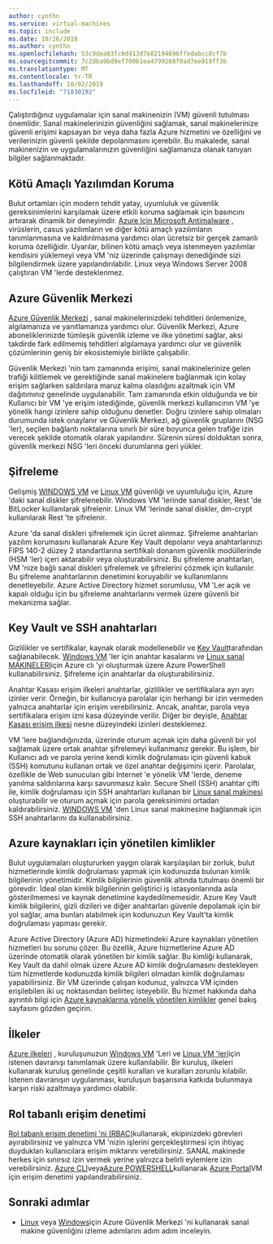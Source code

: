 ```yaml
---
author: cynthn
ms.service: virtual-machines
ms.topic: include
ms.date: 10/26/2018
ms.author: cynthn
ms.openlocfilehash: 53c9dea83fc6d413d7e82194696ffedabcc8cf7b
ms.sourcegitcommit: 7c2dba9bd9ef700b1ea4799260f0ad7ee919ff3b
ms.translationtype: MT
ms.contentlocale: tr-TR
ms.lasthandoff: 10/02/2019
ms.locfileid: "71830192"
---
```

Çalıştırdığınız uygulamalar için sanal makinenizin (VM) güvenli tutulması önemlidir. Sanal makinelerinizin güvenliğini sağlamak, sanal makinelerinize güvenli erişimi kapsayan bir veya daha fazla Azure hizmetini ve özelliğini ve verilerinizin güvenli şekilde depolanmasını içerebilir. Bu makalede, sanal makinenizin ve uygulamalarınızın güvenliğini sağlamanıza olanak tanıyan bilgiler sağlanmaktadır.

## <a name="antimalware"></a>Kötü Amaçlı Yazılımdan Koruma

Bulut ortamları için modern tehdit yatay, uyumluluk ve güvenlik gereksinimlerini karşılamak üzere etkili koruma sağlamak için basıncını artırarak dinamik bir deneyimdir. [Azure Için Microsoft Antimalware](../articles/security/fundamentals/antimalware.md) , virüslerin, casus yazılımların ve diğer kötü amaçlı yazılımların tanımlanmasına ve kaldırılmasına yardımcı olan ücretsiz bir gerçek zamanlı koruma özelliğidir. Uyarılar, bilinen kötü amaçlı veya istenmeyen yazılımlar kendisini yüklemeyi veya VM 'niz üzerinde çalışmayı denediğinde sizi bilgilendirmek üzere yapılandırılabilir. Linux veya Windows Server 2008 çalıştıran VM 'lerde desteklenmez.

## <a name="azure-security-center"></a>Azure Güvenlik Merkezi

[Azure Güvenlik Merkezi](../articles/security-center/security-center-intro.md) , sanal makinelerinizdeki tehditleri önlemenize, algılamanıza ve yanıtlamanıza yardımcı olur. Güvenlik Merkezi, Azure aboneliklerinizde tümleşik güvenlik izleme ve ilke yönetimi sağlar, aksi takdirde fark edilmemiş tehditleri algılamaya yardımcı olur ve güvenlik çözümlerinin geniş bir ekosistemiyle birlikte çalışabilir.

Güvenlik Merkezi 'nin tam zamanında erişimi, sanal makinelerinize gelen trafiği kilitlemek ve gerektiğinde sanal makinelere bağlanmak için kolay erişim sağlarken saldırılara maruz kalma olasılığını azaltmak için VM dağıtımınız genelinde uygulanabilir. Tam zamanında etkin olduğunda ve bir Kullanıcı bir VM 'ye erişim istediğinde, güvenlik merkezi kullanıcının VM 'ye yönelik hangi izinlere sahip olduğunu denetler. Doğru izinlere sahip olmaları durumunda istek onaylanır ve Güvenlik Merkezi, ağ güvenlik gruplarını (NSG 'ler), seçilen bağlantı noktalarına sınırlı bir süre boyunca gelen trafiğe izin verecek şekilde otomatik olarak yapılandırır. Sürenin süresi dolduktan sonra, güvenlik merkezi NSG 'leri önceki durumlarına geri yükler. 

## <a name="encryption"></a>Şifreleme

Gelişmiş [WINDOWS VM](../articles/virtual-machines/windows/encrypt-disks.md) ve [Linux VM](../articles/virtual-machines/linux/disk-encryption-overview.md) güvenliği ve uyumluluğu için, Azure 'daki sanal diskler şifrelenebilir. Windows VM 'lerinde sanal diskler, Rest 'de BitLocker kullanılarak şifrelenir. Linux VM 'lerinde sanal diskler, dm-crypt kullanılarak Rest 'te şifrelenir. 

Azure 'da sanal diskleri şifrelemek için ücret alınmaz. Şifreleme anahtarları yazılım korumasını kullanarak Azure Key Vault depolanır veya anahtarlarınızı FIPS 140-2 düzey 2 standartlarına sertifikalı donanım güvenlik modüllerinde (HSM 'ler) içeri aktarabilir veya oluşturabilirsiniz. Bu şifreleme anahtarları, VM 'nize bağlı sanal diskleri şifrelemek ve şifrelerini çözmek için kullanılır. Bu şifreleme anahtarlarının denetimini koruyabilir ve kullanımlarını denetleyebilir. Azure Active Directory hizmet sorumlusu, VM 'Ler açık ve kapalı olduğu için bu şifreleme anahtarlarını vermek üzere güvenli bir mekanizma sağlar.

## <a name="key-vault-and-ssh-keys"></a>Key Vault ve SSH anahtarları

Gizlilikler ve sertifikalar, kaynak olarak modellenebilir ve [Key Vault](../articles/key-vault/key-vault-whatis.md)tarafından sağlanabilecek. [Windows VM](../articles/virtual-machines/windows/key-vault-setup.md) 'ler için anahtar kasalarını ve [Linux sanal MAKINELERI](../articles/virtual-machines/linux/key-vault-setup.md)için Azure clı 'yi oluşturmak üzere Azure PowerShell kullanabilirsiniz. Şifreleme için anahtarlar da oluşturabilirsiniz.

Anahtar Kasası erişim ilkeleri anahtarlar, gizlilikler ve sertifikalara ayrı ayrı izinler verir. Örneğin, bir kullanıcıya parolalar için herhangi bir izin vermeden yalnızca anahtarlar için erişim verebilirsiniz. Ancak, anahtar, parola veya sertifikalara erişim izni kasa düzeyinde verilir. Diğer bir deyişle, [Anahtar Kasası erişim ilkesi](../articles/key-vault/key-vault-secure-your-key-vault.md) nesne düzeyindeki izinleri desteklemez.

VM 'lere bağlandığınızda, üzerinde oturum açmak için daha güvenli bir yol sağlamak üzere ortak anahtar şifrelemeyi kullanmanız gerekir. Bu işlem, bir Kullanıcı adı ve parola yerine kendi kimlik doğrulaması için güvenli kabuk (SSH) komutunu kullanan ortak ve özel anahtar değişimini içerir. Parolalar, özellikle de Web sunucuları gibi Internet 'e yönelik VM 'lerde, deneme yanılma saldırılarına karşı savunmasız kalır. Secure Shell (SSH) anahtar çifti ile, kimlik doğrulaması için SSH anahtarları kullanan bir [Linux sanal makinesi](../articles/virtual-machines/linux/mac-create-ssh-keys.md) oluşturabilir ve oturum açmak için parola gereksinimini ortadan kaldırabilirsiniz. [WINDOWS VM](../articles/virtual-machines/linux/ssh-from-windows.md) 'den Linux sanal makinesine bağlanmak için SSH anahtarlarını da kullanabilirsiniz.

## <a name="managed-identities-for-azure-resources"></a>Azure kaynakları için yönetilen kimlikler

Bulut uygulamaları oluştururken yaygın olarak karşılaşılan bir zorluk, bulut hizmetlerinde kimlik doğrulaması yapmak için kodunuzda bulunan kimlik bilgilerinin yönetimidir. Kimlik bilgilerinin güvenlik altında tutulması önemli bir görevdir. İdeal olan kimlik bilgilerinin geliştirici iş istasyonlarında asla gösterilmemesi ve kaynak denetimine kaydedilmemesidir. Azure Key Vault kimlik bilgilerini, gizli dizileri ve diğer anahtarları güvenle depolamak için bir yol sağlar, ama bunları alabilmek için kodunuzun Key Vault'ta kimlik doğrulaması yapması gerekir. 

Azure Active Directory (Azure AD) hizmetindeki Azure kaynakları yönetilen hizmetleri bu sorunu çözer. Bu özellik, Azure hizmetlerine Azure AD üzerinde otomatik olarak yönetilen bir kimlik sağlar. Bu kimliği kullanarak, Key Vault da dahil olmak üzere Azure AD kimlik doğrulamasını destekleyen tüm hizmetlerde kodunuzda kimlik bilgileri olmadan kimlik doğrulaması yapabilirsiniz.  Bir VM üzerinde çalışan kodunuz, yalnızca VM içinden erişilebilen iki uç noktasından belirteç isteyebilir. Bu hizmet hakkında daha ayrıntılı bilgi için [Azure kaynaklarına yönelik yönetilen kimlikler](../articles/active-directory/managed-identities-azure-resources/overview.md) genel bakış sayfasını gözden geçirin.   

## <a name="policies"></a>İlkeler

[Azure ilkeleri](../articles/azure-policy/azure-policy-introduction.md) , kuruluşunuzun [Windows VM](../articles/virtual-machines/windows/policy.md) 'Leri ve [Linux VM 'leri](../articles/virtual-machines/linux/policy.md)için istenen davranışı tanımlamak üzere kullanılabilir. Bir kuruluş, ilkeleri kullanarak kuruluş genelinde çeşitli kuralları ve kuralları zorunlu kılabilir. İstenen davranışın uygulanması, kuruluşun başarısına katkıda bulunmaya karşın riski azaltmaya yardımcı olabilir.

## <a name="role-based-access-control"></a>Rol tabanlı erişim denetimi

[Rol tabanlı erişim denetimi 'ni (RBAC)](../articles/role-based-access-control/overview.md)kullanarak, ekipinizdeki görevleri ayırabilirsiniz ve yalnızca VM 'nizin işlerini gerçekleştirmesi için ihtiyaç duydukları kullanıcılara erişim miktarını verebilirsiniz. SANAL makinede herkes için sınırsız izin vermek yerine yalnızca belirli eylemlere izin verebilirsiniz. [Azure CLI](https://docs.microsoft.com/cli/azure/role)veya[Azure POWERSHELL](../articles/role-based-access-control/role-assignments-powershell.md)kullanarak [Azure Portal](../articles/role-based-access-control/role-assignments-portal.md)VM için erişim denetimi yapılandırabilirsiniz.


## <a name="next-steps"></a>Sonraki adımlar
- [Linux](../articles/security/fundamentals/overview.md) veya [Windows](../articles/virtual-machines/windows/tutorial-azure-security.md)için Azure Güvenlik Merkezi 'ni kullanarak sanal makine güvenliğini izleme adımlarını adım adım inceleyin.
